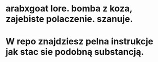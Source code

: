 # arabxgoat lore. bomba z koza, zajebiste polaczenie. szanuje. 
# W repo znajdziesz pelna instrukcje jak stac sie podobną substancją.

